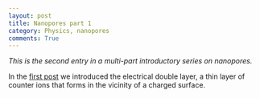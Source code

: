 ```yaml
---
layout: post
title: Nanopores part 1
category: Physics, nanopores
comments: True
---
```


_This is the second entry in a multi-part introductory series on nanopores._

In the [first post](https://tphinkle.github.io/) we introduced the electrical double layer, a thin layer of counter ions that forms in the vicinity of a charged surface. 

